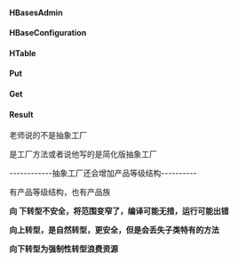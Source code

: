 #### HBasesAdmin

#### HBaseConfiguration

#### HTable

#### Put

#### Get

#### Result

老师说的不是抽象工厂

是工厂方法或者说他写的是简化版抽象工厂

------------抽象工厂还会增加产品等级结构----------

有产品等级结构，也有产品族

**向 下转型不安全，将范围变窄了，编译可能无措，运行可能出错**

**向上转型，是自然转型，更安全，但是会丢失子类特有的方法**

**向下转型为强制性转型浪费资源**